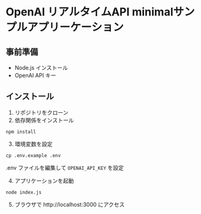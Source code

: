 # OpenAI リアルタイムAPI minimalサンプルアプリーケーション

## 事前準備
- Node.js インストール
- OpenAI API キー

## インストール
1. リポジトリをクローン
2. 依存関係をインストール
```
npm install
```

3. 環境変数を設定
```
cp .env.example .env
```
.env ファイルを編集して `OPENAI_API_KEY` を設定

4. アプリケーションを起動
```
node index.js
```

5. ブラウザで http://localhost:3000 にアクセス
